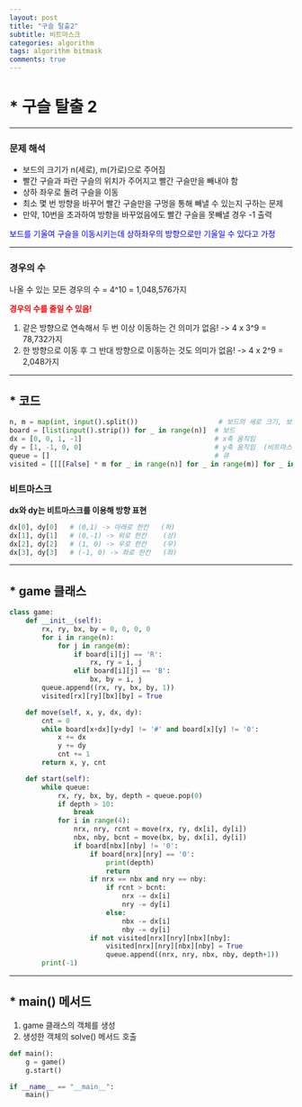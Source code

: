 ```yaml
---
layout: post
title: "구슬 탈출2"
subtitle: 비트마스크
categories: algorithm
tags: algorithm bitmask
comments: true
---
```

# * 구슬 탈출 2

---

### 문제 해석
* 보드의 크기가 n(세로), m(가로)으로 주어짐
* 빨간 구슬과 파란 구슬의 위치가 주어지고 빨간 구슬만을 빼내야 함
* 상하 좌우로 돌려 구슬을 이동
* 최소 몇 번 방향을 바꾸어 빨간 구슬만을 구멍을 통해 빼낼 수 있는지 구하는 문제
* 만약, 10번을 초과하여 방향을 바꾸었음에도 빨간 구슬을 못빼낼 경우 -1 출력

<span style="color:blue">보드를 기울여 구슬을 이동시키는데 상하좌우의 방향으로만 기울일 수 있다고 가정</span>

---

### 경우의 수
나올 수 있는 모든 경우의 수 = 4^10 = 1,048,576가지


<span style="color:red">**경우의 수를 줄일 수 있음!**</span>
1. 같은 방향으로 연속해서 두 번 이상 이동하는 건 의미가 없음! -> 4 x 3^9 = 78,732가지
2. 한 방향으로 이동 후 그 반대 방향으로 이동하는 것도 의미가 없음! -> 4 x 2^9 = 2,048가지

---

## * 코드
```python
n, m = map(int, input().split())                    # 보드의 세로 크기, 보드의 가로 크기
board = [list(input().strip()) for _ in range(n)]  # 보드
dx = [0, 0, 1, -1]                                 # x축 움직임  
dy = [1, -1, 0, 0]                                 # y축 움직임  (비트마스크)
queue = []                                         # 큐
visited = [[[[False] * m for _ in range(n)] for _ in range(m)] for _ in range(n)]  # 빨간공과 파란공의 방문여부 판별
```

### 비트마스크

**dx와 dy는 비트마스크를 이용해 방향 표현**

```python
dx[0], dy[0]   # (0,1) -> 아래로 한칸   (하)
dx[1], dy[1]   # (0,-1) -> 위로 한칸    (상)
dx[2], dy[2]   # (1, 0) -> 우로 한칸    (우)
dx[3], dy[3]   # (-1, 0) -> 좌로 한칸   (좌)
```
---

## * game 클래스

```python
class game:
    def __init__(self):
        rx, ry, bx, by = 0, 0, 0, 0
        for i in range(n):
            for j in range(m):
                if board[i][j] == 'R':
                    rx, ry = i, j
                elif board[i][j] == 'B':
                    bx, by = i, j
        queue.append((rx, ry, bx, by, 1))
        visited[rx][ry][bx][by] = True

    def move(self, x, y, dx, dy):
        cnt = 0
        while board[x+dx][y+dy] != '#' and board[x][y] != '0':
            x += dx
            y += dy
            cnt += 1
        return x, y, cnt

    def start(self):
        while queue:
            rx, ry, bx, by, depth = queue.pop(0)
            if depth > 10:
                break
            for i in range(4):
                nrx, nry, rcnt = move(rx, ry, dx[i], dy[i])
                nbx, nby, bcnt = move(bx, by, dx[i], dy[i])
                if board[nbx][nby] != '0':
                    if board[nrx][nry] == '0':
                        print(depth)
                        return
                    if nrx == nbx and nry == nby:
                        if rcnt > bcnt:
                            nrx -= dx[i]
                            nry -= dy[i]
                        else:
                            nbx -= dx[i]
                            nby -= dy[i]
                    if not visited[nrx][nry][nbx][nby]:
                        visited[nrx][nry][nbx][nby] = True
                        queue.append((nrx, nry, nbx, nby, depth+1))
        print(-1)
```
---

## * main() 메서드

1. game 클래스의 객체를 생성
2. 생성한 객체의 solve() 메서드 호출

```python
def main():
    g = game()
    g.start()

if __name__ == "__main__":
    main()
```
